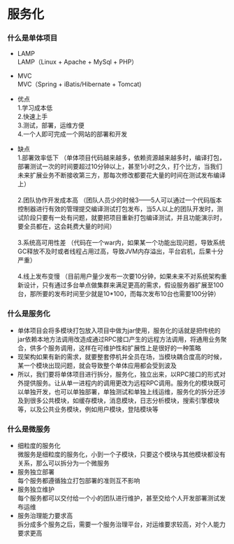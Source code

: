 # 服务化 #
### 什么是单体项目 ###

- LAMP <br/>
LAMP（Linux + Apache + MySql + PHP）

- MVC <br/>
MVC（Spring + iBatis/Hibernate + Tomcat)

- 优点 <br/>
1.学习成本低 <br/>
2.快速上手 <br/>
3.测试，部署，运维方便 <br/>
4.一个人即可完成一个网站的部署和开发

- 缺点 <br/>
1.部署效率低下
（单体项目代码越来越多，依赖资源越来越多时，编译打包，部署测试一次的时间要超过10分钟以上，甚至1小时之久，打个比方，当我们未来扩展业务不断接收第三方，那每次修改都要花大量的时间在测试发布编译上）<br/><br/>
2.团队协作开发成本高
  （团队人员少的时候3——5人可以通过一个代码版本控制器进行有效的管理提交编译测试打包发布，当5人以上的团队开发时，测试阶段只要有一处有问题，就要把项目重新打包编译测试，并且功能演示时，要全员都在，这会耗费大量的时间）<br/><br/>
3.系统高可用性差
  （代码在一个war内，如果某一个功能出现问题，导致系统GC释放不及时或者线程占用过高，导致JVM内存溢出，平台宕机，后果十分严重）<br/><br/>
4.线上发布变慢
  （目前用户量少发布一次要10分钟，如果未来不对系统架构重新设计，只有通过多台单点做集群来满足更高的需求，假设服务器扩展至100台，那所要的发布时间至少就是10*100，而每次发布10台也需要100分钟）<br/>

### 什么是服务化 ###
- 单体项目会将多模块打包放入项目中做为jar使用，服务化的话就是把传统的jar依赖本地方法调用改造成通过RPC接口产生的远程方法调用，将通用业务聚合，供多个服务调用，这样在可维护性和扩展性上是很好的一种策略
- 现架构如果有新的需求，就要整套停机并全员在场，当模块耦合度高的时候，某一个模块出现问题，就会导致整个单体应用都会受到波及
- 所以，我们要将单体项目进行拆分，服务化，独立出来，以RPC接口的形式对外提供服务。让从单一进程内的调用更改为远程RPC调用。服务化的模块既可以单独开发，也可以单独部署，单独测试和单独上线运维，服务化的拆分还涉及到很多公共模块，如缓存模块，消息模块，日志分析模块，搜索引擎模块等，以及公共业务模块，例如用户模块，登陆模块等

### 什么是微服务 ###
- 细粒度的服务化 <br/>
微服务是细粒度的服务化，小到一个子模块，只要这个模块与其他模块都没有关系，那么可以拆分为一个微服务
- 服务独立部署 <br/>
每个服务都遵循独立打包部署的准则互不影响
- 服务独立维护 <br/>
每个服务都可以交付给一个小的团队进行维护，甚至交给个人开发部署测试发布运维
- 服务治理能力要求高 <br/>
拆分成多个服务之后，需要一个服务治理平台，对运维要求较高，对个人能力要求更高